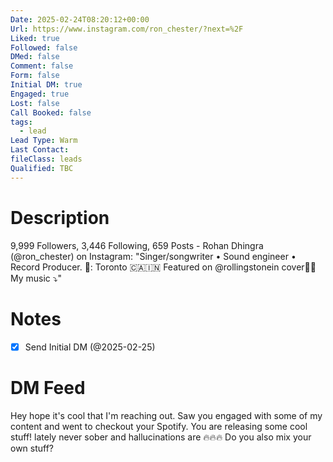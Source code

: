 ```yaml
---
Date: 2025-02-24T08:20:12+00:00
Url: https://www.instagram.com/ron_chester/?next=%2F
Liked: true
Followed: false
DMed: false
Comment: false
Form: false
Initial DM: true
Engaged: true
Lost: false
Call Booked: false
tags:
  - lead
Lead Type: Warm
Last Contact: 
fileClass: leads
Qualified: TBC
---
```

# Description
9,999 Followers, 3,446 Following, 659 Posts - Rohan Dhingra (@ron_chester) on Instagram: "Singer/songwriter • Sound engineer • Record Producer. 
📍: Toronto 🇨🇦🇮🇳
Featured on @rollingstonein cover🙏🏻
My music ⤵️"
# Notes
- [x] Send Initial DM (@2025-02-25)
# DM Feed
Hey hope it's cool that I'm reaching out. Saw you engaged with some of my content and went to checkout your Spotify. You are releasing some cool stuff! lately never sober and hallucinations are 🔥🔥🔥 Do you also mix your own stuff?